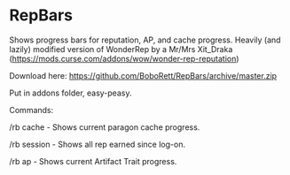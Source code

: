 # RepBars
Shows progress bars for reputation, AP, and cache progress. Heavily (and lazily) modified version of WonderRep by a Mr/Mrs Xit_Draka (https://mods.curse.com/addons/wow/wonder-rep-reputation)

Download here: https://github.com/BoboRett/RepBars/archive/master.zip

Put in addons folder, easy-peasy.

Commands:

/rb cache - Shows current paragon cache progress.

/rb session - Shows all rep earned since log-on.

/rb ap - Shows current Artifact Trait progress.

